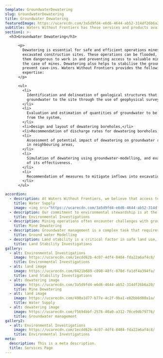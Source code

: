 ```yaml
---
template: GroundwaterDewatering
slug: GroundwaterDewatering
title: Groundwater Dewatering
featuredImage: https://ucarecdn.com/3a5d9fd4-e6d6-4644-ab52-314df26b6a20/
subtitle: Waters Without Frontiers has these services and products available
section1: >-
  <h3>Groundwater Dewatering</h3>

      <p>
        Dewatering is essential for safe and efficient operations mines and
        excavated construction sites. These operations can be flooded, making
        them dangerous to work in and preventing access to valuable minerals in
        the case of mines. Dewatering also helps to stabilise the ground and
        prevent cave-ins. Waters Without Frontiers provides the following
        expertise:
      </p>

      <ul>
        <li>
          Identification and delineation of geological structures that channel
          groundwater to the site through the use of geophysical surveys.
        </li>
        <li>
          Evaluation and estimation of quantities of groundwater to be removed
          from the system,
        </li>
        <li>Design and layout of dewatering boreholes,</li>
        <li>Recommendation of discharge rates for dewatering boreholes,</li>
        <li>
          Assessment of potential impact of dewatering on groundwater resources
          in neighbouring areas,
        </li>
        <li>
          Simulation of dewatering using groundwater-modelling, and evaluation
          of its effectiveness.
        </li>
        <li>
          Recommendation of measures to mitigate inflows into excavations.
        </li>
      </ul>

accordion:
  - description: At Waters Without Frontiers, we believe that access to clean and safe water is a fundamental right. Our team works tirelessly to identify new water sources and improve existing supply systems. We employ cutting-edge technology and innovative strategies to ensure the water we provide meets the highest standards of safety and cleanliness.
    title: Water Supply
    image: <img src="https://ucarecdn.com/3a5d9fd4-e6d6-4644-ab52-314df26b6a20/" alt="Alt image"/>
  - description: Our commitment to environmental stewardship is at the heart of what we do. We conduct thorough investigations into the health of aquatic ecosystems, monitor changes in water quality, and study the effects of pollution. Our findings guide our efforts to mitigate environmental impact and promote sustainable practices.
    title: Environmental Investigations
  - description: Mining operations often encounter challenges with groundwater. At Waters Without Frontiers, we specialize in managing these challenges. Our team designs and implements effective dewatering systems to control groundwater, ensuring the safety and efficiency of mining activities.
    title: Mine Dewatering
  - description: Groundwater management is a complex task that requires precise prediction and monitoring. We use advanced mathematical models to simulate groundwater flow and distribution. These models help us understand aquifer systems, manage water resources effectively, and devise solutions for groundwater contamination problems.
    title: Ground water Modelling
  - description: Land stability is a critical factor in safe land use, especially in areas where water may pose a risk. Our team conducts comprehensive investigations into soil properties and geological hazards. The insights we gain from these investigations enable us to evaluate the risk of landslides and other hazards, ensuring the safety of communities and the environment.
    title: Land Stability Investigations
gallery:
  - alt: Environmental Investigations
    image: https://ucarecdn.com/1ecdd62b-4c07-4df4-8484-fda22a6af4c8/
    title: Environmental Investigations
  - alt: land image
    image: https://ucarecdn.com/0421b689-c898-48fc-878d-fa1df4a394fa/
    title: Land Stability Investigations
  - alt: dewatering image
    image: https://ucarecdn.com/3a5d9fd4-e6d6-4644-ab52-314df26b6a20/
    title: Mine Dewatering
  - alt: land image
    image: https://ucarecdn.com/490a1d77-b77e-4c2f-9ba1-e82bb6d80a1a/
    title: Water Supply
  - alt: dewatering image
    image: https://ucarecdn.com/f5694bbf-2576-40a0-a312-70ce9db79776/
    title: Groundwater management
gallery2:
  - alt: Environmental Investigations
    image: https://ucarecdn.com/1ecdd62b-4c07-4df4-8484-fda22a6af4c8/
    title: Environmental Investigations
meta:
  description: This is a meta description.
  title: Services Page
---
```

